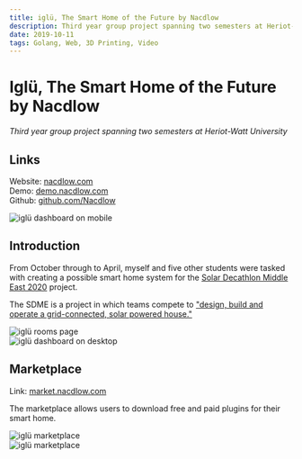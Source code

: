 ```yaml
---
title: iglü, The Smart Home of the Future by Nacdlow
description: Third year group project spanning two semesters at Heriot-Watt University
date: 2019-10-11
tags: Golang, Web, 3D Printing, Video
---
```


# Iglü, The Smart Home of the Future by Nacdlow
*Third year group project spanning two semesters at Heriot-Watt University*

## Links
Website: [nacdlow.com](https://nacdlow.com)  
Demo: [demo.nacdlow.com](https://demo.nacdlow.com)  
Github: [github.com/Nacdlow](https://github.com/Nacdlow)

![iglü dashboard on mobile](dashboard.png)

## Introduction
From October through to April, myself and five other students were tasked with creating a possible smart home system for the [Solar Decathlon Middle East 2020](https://www.solardecathlonme.com/) project.

The SDME is a project in which teams compete to ["design, build and operate a grid-connected, solar powered house."](https://www.hw.ac.uk/news/articles/2019/SolarDecathlon2020.htm)

![iglü rooms page](rooms.png)  
![iglü dashboard on desktop](desktopDashboard.png)

## Marketplace
Link: [market.nacdlow.com](https://market.nacdlow.com)

The marketplace allows users to download free and paid plugins for their smart home.

![iglü marketplace](market.png)  
![iglü marketplace](desktopMarket.png)
